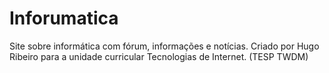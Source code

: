 # Inforumatica
Site sobre informática com fórum, informações e notícias.
Criado por Hugo Ribeiro para a unidade curricular Tecnologias de Internet. (TESP TWDM)
